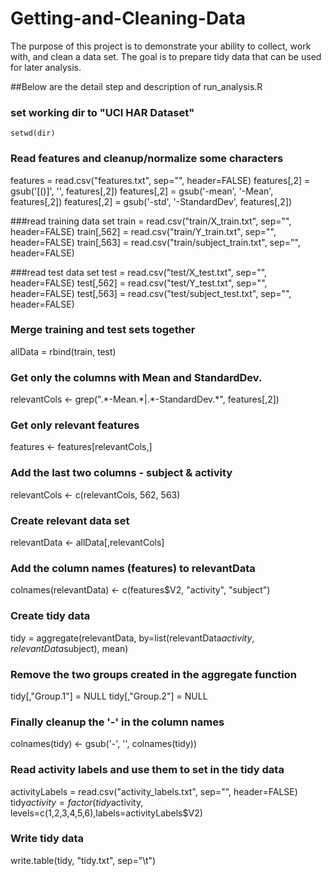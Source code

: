 Getting-and-Cleaning-Data
=========================

The purpose of this project is to demonstrate your ability to collect, work with, and clean a data set. The goal is to prepare tidy data that can be used for later analysis. 

##Below are the detail step and description of run_analysis.R

### set working dir to "UCI HAR Dataset"
`setwd(dir)`
### Read features and cleanup/normalize some characters
features = read.csv("features.txt", sep="", header=FALSE)
features[,2] = gsub('[()]', '', features[,2])
features[,2] = gsub('-mean', '-Mean', features[,2])
features[,2] = gsub('-std', '-StandardDev', features[,2])

###read training data set
train = read.csv("train/X_train.txt", sep="", header=FALSE)
train[,562] = read.csv("train/Y_train.txt", sep="", header=FALSE)
train[,563] = read.csv("train/subject_train.txt", sep="", header=FALSE)

###read test data set
test = read.csv("test/X_test.txt", sep="", header=FALSE)
test[,562] = read.csv("test/Y_test.txt", sep="", header=FALSE)
test[,563] = read.csv("test/subject_test.txt", sep="", header=FALSE)

### Merge training and test sets together
allData = rbind(train, test)

### Get only the columns with Mean and StandardDev.
relevantCols <- grep(".\*-Mean.\*|.\*-StandardDev.\*", features[,2])


### Get only relevant features
features <- features[relevantCols,]
###  Add the last two columns - subject & activity
relevantCols <- c(relevantCols, 562, 563)
###  Create relevant data set
relevantData <- allData[,relevantCols]
###  Add the column names (features) to relevantData
colnames(relevantData) <- c(features$V2, "activity", "subject")

### Create tidy data
tidy = aggregate(relevantData, by=list(relevantData$activity, relevantData$subject), mean)
###  Remove the two groups created in the aggregate function
tidy[,"Group.1"] = NULL
tidy[,"Group.2"] = NULL

### Finally cleanup the '-' in the column names
colnames(tidy) <- gsub('-', '', colnames(tidy))

### Read activity labels and use them to set in the tidy data
activityLabels = read.csv("activity_labels.txt", sep="", header=FALSE)
tidy$activity = factor(tidy$activity, levels=c(1,2,3,4,5,6),labels=activityLabels$V2)

### Write tidy data
write.table(tidy, "tidy.txt", sep="\t")

